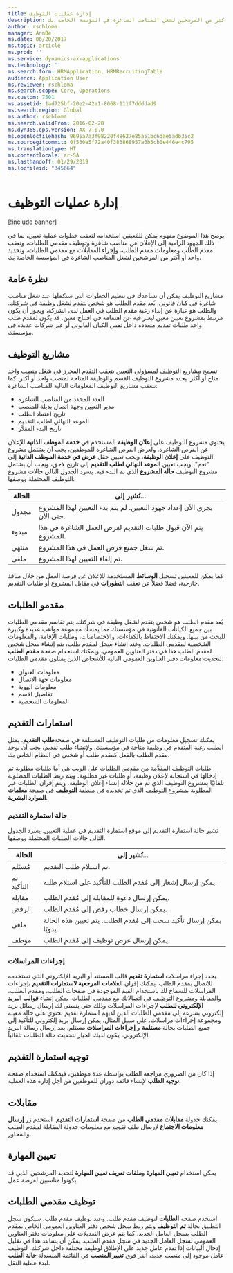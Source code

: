 ```yaml
---
title: إدارة عمليات التوظيف
description: توضح هذه المقالة مفهوم يمكن للمعينين استخدامه لتعقب خطوات عملية تعيين، بما في ذلك الجهود الرامية إلى الإعلان عن مناصب شاغرة وتوظيف مقدمي الطلبات، وتعقب مقدم الطلب ومعلومات مقدم الطلب، وإجراء المقابلات مع مقدمي الطلبات، وتحديد واحد أو أكثر من المرشحين لشغل المناصب الشاغرة في المؤسسة الخاصة بك.
author: rschloma
manager: AnnBe
ms.date: 06/20/2017
ms.topic: article
ms.prod: ''
ms.service: dynamics-ax-applications
ms.technology: ''
ms.search.form: HRMApplication, HRMRecruitingTable
audience: Application User
ms.reviewer: rschloma
ms.search.scope: Core, Operations
ms.custom: 7501
ms.assetid: 1ad725bf-20e2-42a1-8068-111f7ddddad9
ms.search.region: Global
ms.author: rschloma
ms.search.validFrom: 2016-02-28
ms.dyn365.ops.version: AX 7.0.0
ms.openlocfilehash: 9695a7a3f98220f48627e85a51bc6dae5adb35c2
ms.sourcegitcommit: 0f530e5f72a40f383868957a6b5cb0e446e4c795
ms.translationtype: HT
ms.contentlocale: ar-SA
ms.lasthandoff: 01/29/2019
ms.locfileid: "345664"
---
```

# <a name="manage-recruiting-processes"></a>إدارة عمليات التوظيف

[!include [banner](../includes/banner.md)]

يوضح هذا الموضوع مفهوم يمكن للمُعينين استخدامه لتعقب خطوات عملية تعيين، بما في ذلك الجهود الرامية إلى الإعلان عن مناصب شاغرة وتوظيف مقدمي الطلبات، وتعقب مقدم الطلب ومعلومات مقدم الطلب، وإجراء المقابلات مع مقدمي الطلبات، وتحديد واحد أو أكثر من المرشحين لشغل المناصب الشاغرة في المؤسسة الخاصة بك.

## <a name="overview"></a>نظرة عامة

مشاريع التوظيف يمكن أن تساعدك في تنظيم الخطوات التي ستكملها عند شغل مناصب شاغرة في كيان قانوني. يُعد مقدم الطلب هو شخص يتقدم لشغل وظيفة في شركتك. والطلب هو عبارة عن إبداء رغبة مقدم الطلب في العمل لدى الشركة، ويجوز أن يكون مرتبط بمشروع تعيين معين ليعبر فيه عن اهتمامه في افتتاح معين. قد يكون لمقدم طلب واحد طلبات تقديم متعددة داخل نفس الكيان القانوني أو عبر شركات عديدة في مؤسستك.

## <a name="recruitment-projects"></a>مشاريع التوظيف

تسمح مشاريع التوظيف لمسؤولي التعيين بتعقب التقدم المحرز في شغل منصب واحد متاح أو أكثر. يحدد مشروع التوظيف القسم والوظيفة المتاحة لمنصب واحد أو أكثر. كما تتعقب مشاريع التوظيف المعلومات التالية للمناصب الشاغرة:

- العدد المحدد من المناصب الشاغرة
- مدير التعيين وجهة اتصال بديلة للمنصب
- تاريخ اعتماد الطلب
- الموعد النهائي لطلب التقديم
- تاريخ البدء المقدَّر

يحتوي مشروع التوظيف على **إعلان الوظيفة** المستخدم في **خدمة الموظف الذاتية** للإعلان عن الفرص الشاغرة. ولعرض الفرص الشاغرة للموظفين، يجب أن يشتمل مشروع التوظيف على **إعلان الوظيفة**، ويجب تعيين حقل **عرض في خدمة الموظف الذاتية** إلى "نعم"، ويجب تعيين **الموعد النهائي لطلب التقديم** إلى تاريخ لاحق، ويجب أن يشتمل مشروع التوظيف **حالة المشروع** الذي تم البدء فيه. يسرد الجدول التالي حالات مشروع التوظيف المحتملة ووصفها.

| الحالة    | تُشير إلى...                                                                         |
|-----------|-----------------------------------------------------------------------------------------|
| مجدول | يجري الآن إعداد جهود التعيين. لم يتم بدء التعيين لهذا المشروع حتى الآن. |
| مبدوء   | يتم الآن قبول طلبات التقديم لفرص العمل الشاغرة في هذا المشروع.                   |
| منتهي  | تم شغل جميع فرص العمل في هذا المشروع.                                         |
| ملغى  | تم إلغاء التعيين لهذا المشروع.                                          |

كما يمكن للمعينين تسجيل **الوسائط** المستخدمة للإعلان عن فرصة العمل من خلال منافذ خارجية، فضلا فضلاً عن تعقب **التطورات** في مقابل المشروع أو طلبات التقديم.

## <a name="applicants"></a>مقدمو الطلبات

يُعد مقدم الطلب هو شخص يتقدم لشغل وظيفة في شركتك. يتم تقاسم مقدمي الطلبات بين جميع الكيانات القانونية في مؤسستك مما يمنحك مجموعة مواهب عديدة وكبيرة للبحث من بينها. ويمكنك الاحتفاظ بالكفاءات، والاختصاصات، وطلبات الإقامة، والمعلومات الشخصية لمقدمي الطلبات. وعند إنشاء سجل لمقدم طلب، يتم إنشاء سجل شخص لمقدم الطلب هذا في دفتر العناوين العمومي. ويمكنك استخدام صفحة **مقدم الطلب** لتحديث معلومات دفتر العناوين العمومي التالية للأشخاص الذين يمثلون مقدمي الطلبات:

- معلومات العنوان
- معلومات جهة الاتصال
- معلومات الهوية
- تفاصيل الاسم
- المعلومات الشخصية

## <a name="applications"></a>استمارات التقديم

يمكنك تسجيل معلومات من طلبات التوظيف المستلمة في صفحة**طلب التقديم**. يمثل الطلب رغبة المتقدم في وظيفة متاحة في مؤسستك. ولإنشاء طلب تقديم، يجب أن يوجد مقدم الطلب بالفعل كمقدم طلب أو شخص في النظام الخاص بك.‬

طلبات التوظيف المقدَّمة من مقدمي الطلبات على الويب هي أما طلبات مطلوبة تم إدخالها في استجابة لإعلان وظيفة، أو طلبات غير مطلوبة. ويتم ربط الطلبات المطلوبة تلقائيًا بمشروع التوظيف الذي تم من خلاله إنشاء إعلان الوظيفة. ويتم إقران الطلبات غير المطلوبة بمشروع التوظيف الذي تم تحديده في منطقة **التوظيف** في صفحة **معلمات الموارد البشرية**.

### <a name="application-status"></a>حالة استمارة التقديم

تشير حالة استمارة التقديم إلى موقع استمارة التقديم في عملية التعيين. يسرد الجدول التالي حالات الطلبات المحتملة ووصفها.

| الحالة    | تُشير إلى...                                                                           |
|-----------|-------------------------------------------------------------------------------------------|
| مُستَلم  | تم استلام طلب التقديم.                                                             |
| تم التأكيد | يمكن إرسال إشعار إلى مُقدم الطلب للتأكيد على استلام طلبه.            |
| مقابلة | يمكن إرسال دعوة للمقابلة إلى مُقدم الطلب.                                     |
| الرفض | يمكن إرسال خطاب رفض إلى مُقدم الطلب.                                          |
| ملغى  | يمكن إرسال تأكيد سحب إلى مُقدم الطلب. يتم تعيين هذه الحالة يدويًا. |
| موظف  | يمكن إرسال عرض توظيف إلى مُقدم الطلب.                                         |

### <a name="correspondence-actions"></a>إجراءات المراسلات

يحدد إجراء مراسلات **استمارة تقديم** قالب المستند أو البريد الإلكتروني الذي تستخدمه للاتصال بمقدم الطلب. يمكنك إقران **العلامات المرجعية لاستمارات التقديم** بإجراءات المراسلات للسماح لك باستخدام القيم الموجودة في صفحات الطلب، ومقدم الطلب، والمقابلة ومشروع التوظيف في اتصالاتك مع مقدمي الطلبات. يمكن إنشاء **قوالب البريد الإلكتروني للطلب** لإجراءات المراسلات وذلك حتى يتسنى لك إرسال رسائل بريد إلكتروني بسرعة إلى مقدمي الطلبات الذين لديهم استمارة تقديم تحتوي على حالة معينة ومجموعة إجراءات مراسلات. على سبيل المثال، يمكن إرسال بريد إلكتروني للتأكيد إلى جميع الطلبات بحالة **مستلمة** و **إجراءات المراسلات** مستلم. بعد إرسال رسالة البريد الإلكتروني، يكون لديك الخيار لتحديث حالة الطلبات تلقائياً.

## <a name="application-routing"></a>توجيه استمارة التقديم

إذا كان من الضروري مراجعة الطلب بواسطة عدة موظفين، فيمكنك استخدام صفحة **توجيه الطلب** لإنشاء قائمة دوران للموظفين من أجل إدارة هذه العملية.

## <a name="interviews"></a>مقابلات

يمكنك جدولة **مقابلات مقدمي الطلب** من صفحة **استمارات التقديم**. استخدم زر **إرسال معلومات الاجتماع** لإرسال ملف تقويم مع معلومات جدولة المقابلة لمقدم الطلب والمحاور.

## <a name="skill-mapping"></a>تعيين المهارة

يمكن استخدام **تعيين المهارة** و**ملفات تعريف تعيين المهارة** لتحديد المرشحين الذين قد يكونوا مناسبين لفرصة عمل.

## <a name="hiring-applicants"></a>توظيف مقدمي الطلبات

استخدم صفحة **الطلبات** لتوظيف مقدم طلب. وعند توظيف مقدم طلب، سيكون سجل التطبيق بحالة **تم التوظيف** ويتم ربط سجل شخص دفتر العناوين العمومي الخاص بمقدم الطلب بسجل العامل الجديد. كما يتم عرض التعديلات على معلومات دفتر العناوين العمومي لسجل العامل الجديد في سجل مقدم الطلب. يمكن أن يساعد هذا في تقليل إدخال البيانات إذا تقدم عامل جديد على الإطلاق لوظيفة مختلفة داخل شركتك. لتوظيف عامل موجود إلى منصب جديد، انقر فوق **تغيير المنصب** في القائمة المنسدلة **حالة الطلب** لبدء عملية النقل.
